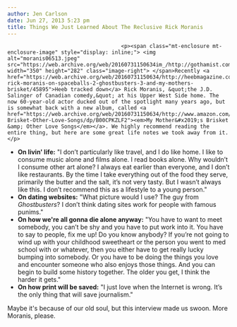 ```yaml
---
author: Jen Carlson
date: Jun 27, 2013 5:23 pm
title: Things We Just Learned About The Reclusive Rick Moranis
---
```


	
										<p><span class="mt-enclosure mt-enclosure-image" style="display: inline;"> <img alt="moranis06513.jpeg" src="https://web.archive.org/web/20160731150634im_/http://gothamist.com/attachments/arts_jen/moranis06513.jpeg" width="350" height="282" class="image-right"> </span>Recently <a href="https://web.archive.org/web/20160731150634/http://heebmagazine.com/exclusive-rick-moranis-on-spaceballs-2-ghostbusters-3-and-my-mothers-brisket/45895">Heeb tracked down</a> Rick Moranis, &quot;the J.D. Salinger of Canadian comedy,&quot; at his Upper West Side home. The now 60-year-old actor ducked out of the spotlight many years ago, but is somewhat back with a new album, called <a href="https://web.archive.org/web/20160731150634/http://www.amazon.com/Mothers-Brisket-Other-Love-Songs/dp/B00CPKZLF2"><em>My Mother&#x2019;s Brisket &amp; Other Love Songs</em></a>. We highly recommend reading the entire thing, but here are some great life notes we took away from it.</p>

<ul><li><strong>On livin&apos; life:</strong> &quot;I don&#x2019;t particularly like travel, and I do like home. I like to consume music alone and films alone. I read books alone. Why wouldn&#x2019;t I consume other art alone? I always eat earlier than everyone, and I don&#x2019;t like restaurants. By the time I take everything out of the food they serve, primarily the butter and the salt, it&#x2019;s not very tasty. But I wasn&#x2019;t always like this. I don&#x2019;t recommend this as a lifestyle to a young person.&quot;
</li><li><strong>On dating websites:</strong> &quot;What picture would I use? The guy from <em>Ghostbusters</em>? I don&#x2019;t think dating sites work for people with famous punims.&quot;
</li><li><strong>On how we&apos;re all gonna die alone anyway:</strong> &quot;You have to want to meet somebody, you can&#x2019;t be shy and you have to put work into it. You have to say to people, fix me up! Do you know anybody? If you&#x2019;re not going to wind up with your childhood sweetheart or the person you went to med school with or whatever, then you either have to get really lucky bumping into somebody. Or you have to be doing the things you love and encounter someone who also enjoys those things. And you can begin to build some history together. The older you get, I think the harder it gets.&quot;
</li><li><strong>On how print will be saved:</strong> &quot;I just love when the Internet is wrong. It&#x2019;s the only thing that will save journalism.&quot;</li></ul>

<p>Maybe it&apos;s because of our old soul, but this interview made us swoon. More Moranis, please.</p>					
										
									
				
